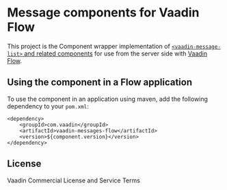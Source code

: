 # Message сomponents for Vaadin Flow

This project is the Component wrapper implementation of [`<vaadin-message-list>` and related components](https://github.com/vaadin/vaadin-messages)
for use from the server side with [Vaadin Flow](https://github.com/vaadin/flow).

## Using the component in a Flow application

To use the component in an application using maven,
add the following dependency to your `pom.xml`:
```
<dependency>
    <groupId>com.vaadin</groupId>
    <artifactId>vaadin-messages-flow</artifactId>
    <version>${component.version}</version>
</dependency>
```

## License

Vaadin Commercial License and Service Terms
